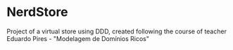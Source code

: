# NerdStore
Project of a virtual store using DDD, created following the course of teacher Eduardo Pires - "Modelagem de Domínios Ricos"
